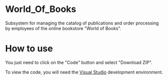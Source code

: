 <div id="header" align="center">
  
</div>

# World_Of_Books
Subsystem for managing the catalog of publications and order processing by employees of the online bookstore "World of Books".

# How to use
You just need to click on the "Code" button and select "Download ZIP".

To view the code, you will need the [Visual Studio](https://visualstudio.microsoft.com/ru/downloads/) development environment.
